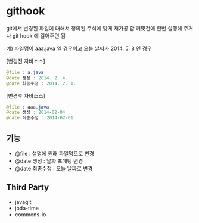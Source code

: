 githook
======
git에서 변경된 파일에 대해서 정의된 주석에 맞게 재가공 함
커밋전에 한번 실행해 주거나 git hook 에 걸어주면 됨

예) 파일명이 aaa.java 일 경우이고 오늘 날짜가 2014. 5. 8 인 경우

[변경전 자바소스]
```java
@file : a.java
@date 생성 : 2014. 2. 4.
@date 최종수정 : 2014. 2. 1.
```
[변경후 자바소스]
```java
@file : aaa.java
@date 생성 : 2014-02-04
@date 최종수정 : 2014-02-01
```
기능
----
* @file :  설명에 원래 파일명으로 변경
* @date 생성 : 날짜 포매팅 변경
* @date 최종수정 : 오늘 날짜로 변경


Third Party
-----------
* javagit
* joda-time
* commons-io
